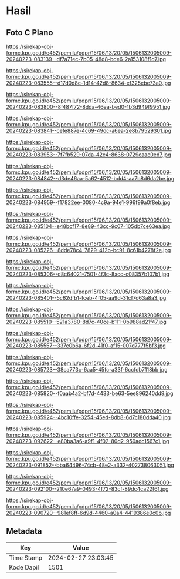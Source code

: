 # Hasil

## Foto C Plano

https://sirekap-obj-formc.kpu.go.id/e452/pemilu/pdpr/15/06/13/20/05/1506132005009-20240223-083139--df7a71ec-7b05-48d8-bde6-2a153108f1d7.jpg

https://sirekap-obj-formc.kpu.go.id/e452/pemilu/pdpr/15/06/13/20/05/1506132005009-20240223-083555--d17d0d8c-1d14-42d8-8634-ef325ebe73a0.jpg

https://sirekap-obj-formc.kpu.go.id/e452/pemilu/pdpr/15/06/13/20/05/1506132005009-20240223-083800--8f487f72-8dda-46ea-bed0-1b3d949f9951.jpg

https://sirekap-obj-formc.kpu.go.id/e452/pemilu/pdpr/15/06/13/20/05/1506132005009-20240223-083841--cefe887e-4c69-49dc-a6ea-2e8b79529301.jpg

https://sirekap-obj-formc.kpu.go.id/e452/pemilu/pdpr/15/06/13/20/05/1506132005009-20240223-083953--7f7fb529-07da-42c4-8638-0729caac0ed7.jpg

https://sirekap-obj-formc.kpu.go.id/e452/pemilu/pdpr/15/06/13/20/05/1506132005009-20240223-084842--d3de46aa-5a62-4512-bdd4-aa7b8d6da2be.jpg

https://sirekap-obj-formc.kpu.go.id/e452/pemilu/pdpr/15/06/13/20/05/1506132005009-20240223-084959--f17822ee-0080-4c9a-94e1-996f99a0f8eb.jpg

https://sirekap-obj-formc.kpu.go.id/e452/pemilu/pdpr/15/06/13/20/05/1506132005009-20240223-085104--e48bcf17-8e89-43cc-9c07-105db7ce63ea.jpg

https://sirekap-obj-formc.kpu.go.id/e452/pemilu/pdpr/15/06/13/20/05/1506132005009-20240223-085226--8dde78c4-7829-412b-bc91-8c61b4278f2e.jpg

https://sirekap-obj-formc.kpu.go.id/e452/pemilu/pdpr/15/06/13/20/05/1506132005009-20240223-085306--d8c64021-7501-4f3c-8acc-c08357b107b1.jpg

https://sirekap-obj-formc.kpu.go.id/e452/pemilu/pdpr/15/06/13/20/05/1506132005009-20240223-085401--5c62dfb1-fceb-4f05-aa9d-31cf7d63a8a3.jpg

https://sirekap-obj-formc.kpu.go.id/e452/pemilu/pdpr/15/06/13/20/05/1506132005009-20240223-085510--521a3780-8d7c-40ce-b111-0b988ad21f47.jpg

https://sirekap-obj-formc.kpu.go.id/e452/pemilu/pdpr/15/06/13/20/05/1506132005009-20240223-085557--337e0b6a-6f2d-41f0-af15-007d777f5bf3.jpg

https://sirekap-obj-formc.kpu.go.id/e452/pemilu/pdpr/15/06/13/20/05/1506132005009-20240223-085723--38ca773c-6aa5-45fc-a33f-6ccfdb7118bb.jpg

https://sirekap-obj-formc.kpu.go.id/e452/pemilu/pdpr/15/06/13/20/05/1506132005009-20240223-085820--f0aab4a2-bf7d-4433-be63-5ee896240dd9.jpg

https://sirekap-obj-formc.kpu.go.id/e452/pemilu/pdpr/15/06/13/20/05/1506132005009-20240223-085924--4bc10ffe-3254-45ed-8db8-6d7c180dda40.jpg

https://sirekap-obj-formc.kpu.go.id/e452/pemilu/pdpr/15/06/13/20/05/1506132005009-20240223-092622--e80ba3a6-a9f1-4f02-80d2-950adc1567c1.jpg

https://sirekap-obj-formc.kpu.go.id/e452/pemilu/pdpr/15/06/13/20/05/1506132005009-20240223-091852--bba64496-74cb-48e2-a332-402738063051.jpg

https://sirekap-obj-formc.kpu.go.id/e452/pemilu/pdpr/15/06/13/20/05/1506132005009-20240223-092100--210e67a9-0493-4f72-83cf-89dc4ca22f61.jpg

https://sirekap-obj-formc.kpu.go.id/e452/pemilu/pdpr/15/06/13/20/05/1506132005009-20240223-090720--981ef8ff-6d9d-4460-a0a4-4419386e0c0b.jpg


## Metadata

| Key        | Value               |
| ---------- | ------------------- |
| Time Stamp | 2024-02-27 23:03:45 |
| Kode Dapil | 1501                |



